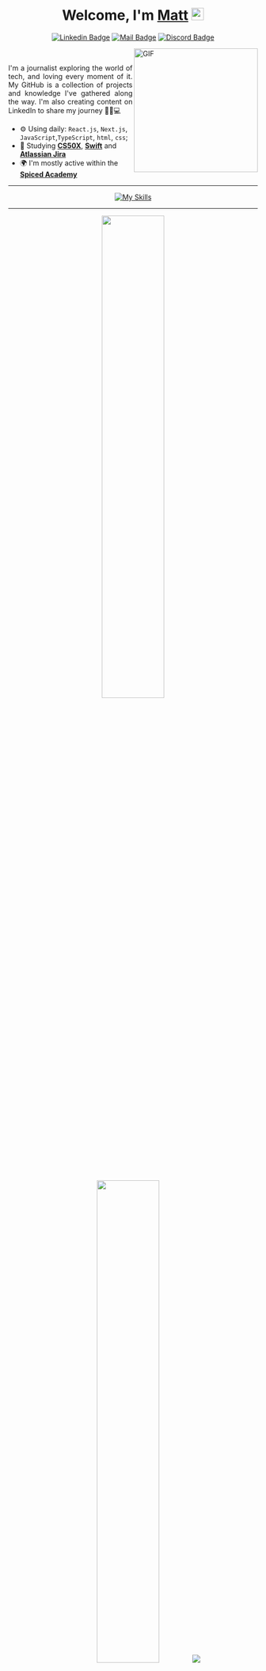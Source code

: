 <div align="center">
   <h1>Welcome, I'm <a href="https://www.linkedin.com/in/akamateus/">Matt</a> <img src="https://media.giphy.com/media/hvRJCLFzcasrR4ia7z/giphy.gif" width="25px"> </h1>
   
   
 
   
[![Linkedin Badge](https://img.shields.io/badge/-MateusOliveira-blue?style=flat&logo=Linkedin&logoColor=white&link=https://www.linkedin.com/in/mateusoliveirac/)](https://www.linkedin.com/in/mateusoliveirac/)
[![Mail Badge](https://img.shields.io/badge/-mateusoliveirac@hotmail.com-c14438?style=flat&logo=Gmail&logoColor=white&link=mailto:mateusoliveirac@hotmail.com)](mailto:mateusoliveirac@hotmail.com)
[![Discord Badge](https://img.shields.io/badge/-akamateus🕹️-mediumpurple?style=flat&logo=discord&logoColor=white&link=https://instagram.com/akamateus/)](https://instagram.com/akamateus)
<!-- [![Instagram Badge](https://img.shields.io/badge/-MyPlaylists🎧-limegreen?style=flat&logo=spotify&logoColor=white&link=https://open.spotify.com/user/12147384688?si=c8b08e3f123541df)](https://open.spotify.com/user/12147384688?si=c8b08e3f123541df) -->
   
</div> 
<div id= 'container'>
    <img  width=250 align="right" alt="GIF" src="https://media.giphy.com/media/y0XAoHQPmv4CQ/giphy.gif" />
   <br/>
  <p  align-text=left align=justify> I'm a journalist exploring the world of tech, and loving every moment of it. My GitHub is a collection of projects and knowledge I've gathered along the way. I'm also creating content on LinkedIn to share my journey 📰💡💻

- ⚙️ Using daily:  `React.js`, `Next.js`, `JavaScript`,`TypeScript`, `html`, `css`;
- 📝 Studying **[CS50X](https://cs50.harvard.edu/x/2023/)**, **[Swift](https://developer.apple.com/swift/)** and **[Atlassian Jira](https://www.atlassian.com/software/jira)**
- 🌍 I'm mostly active within the **[Spiced Academy](https://www.spiced-academy.com/en)**
<!-- - 💻 PC-Gaming Addict (mostly **[League of Legends](https://www.leagueofgraphs.com/summoner/euw/akamateus)**)
- 🧛 Watching Anime & slapstick comedy -->
  </p>
 </div>
<hr>

<div align=center>
   
[![My Skills](https://skillicons.dev/icons?i=git,github,mongodb,react,babel,nextjs,js,ts,html,css,vscode,ps,ai,tailwind)](https://skillicons.dev)

</div>

<hr>
<p align="center">
  <img height="50%" width="auto" src ="https://github-readme-stats.vercel.app/api?username=akamateus&show_icons=true&count_private=true&theme=darcula&hide_border=true&hide=issues,contribs&bg_color=00000000">
  <img height="50%" width="auto" src ="https://github-readme-stats.vercel.app/api/top-langs/?username=akamateus&layout=compact&hide_border=true&theme=darcula&bg_color=00000000&langs_count=6&hide=jupyter%20notebook,tex,css,php&exclude_repo=Pacman-AI">
  <img src ="https://github-readme-streak-stats.herokuapp.com?user=akamateus&theme=darcula&hide_border=true&background=FFFFFF00">
  <br>
</p>
  
Let start with the basics:

```
function aTypicalDay(hasOnSiteInterview, hasCodingChallenge) {
  if (hasOnSiteInterview) {
    return crushInterview();
  }

  // Morning
  workOut();
  let applicationsSubmitted = 0;
  while (applicationsSubmitted < 5) {
    applicationsSubmitted++;
  }

  // Afternoon
  haveLunch();
  const topics = ['CSS', 'systemDesign', 'Python'];
  for (let i = 0; i < topics.length; i++) {
    study(topics[i]);
  }

  // Evening
  netflix();
  if (hasCodingChallenge) {
    doCodingChallenge();
  } else {
    studyMore();
  }
  playLeagueOfLegends();
  return sleep();
}

```
